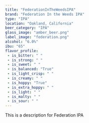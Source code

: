 ```yaml
---
title: "FederationInTheWeedsIPA"
brand: "Federation In the Weeds IPA"
type: "IPA"
location: "Oakland, California"
beer_category: "IPA"
glass_image: "amber_beer.png"
label_image: "federation.png"
alcohol: "6.0%"
ibu: "65"
flavor_profile:
 - is_bitter: " "
 - is_strong: " "
 - is_sweet: " "
 - is_balanced: "True"
 - is_light_crisp: " "
 - is_creamy: " "
 - is_hoppy: "True"
 - is_extra_hoppy: " "
 - is_light: " "
 - is_malty: " "
 - is_sour: " "
---
```


This is a description for Federation IPA